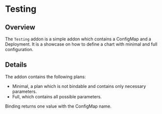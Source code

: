 # Testing

## Overview

The `Testing` addon is a simple addon which contains a ConfigMap and a Deployment. It is a showcase on how to define a chart with minimal and full configuration.

## Details

The addon contains the following plans:
- Minimal, a plan which is not bindable and contains only necessary parameters.
- Full, which contains all possible parameters.

Binding returns one value with the ConfigMap name.
